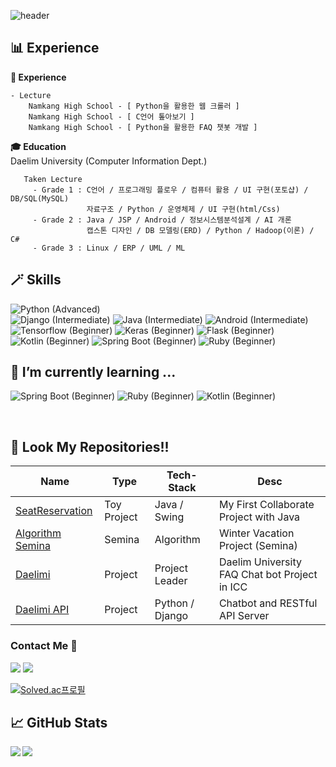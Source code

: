 ![header](https://capsule-render.vercel.app/api?type=waving&color=0:FFEBCD,100:7FFFD4&height=300&section=header&text=Hello%20World!&fontSize=90&animation=fadeIn&fontAlignY=38&desc=Hod0ri's%20GitHub%20Profile&descAlignY=51&descAlign=62)
## 📊 Experience
   **🔭 Experience**  
   ```
   - Lecture
       Namkang High School - [ Python을 활용한 웹 크롤러 ]
       Namkang High School - [ C언어 톺아보기 ]
       Namkang High School - [ Python을 활용한 FAQ 챗봇 개발 ]
   ```
   **🎓 Education**  
   Daelim University (Computer Information Dept.)
   ```
      Taken Lecture
        - Grade 1 : C언어 / 프로그래밍 플로우 / 컴퓨터 활용 / UI 구현(포토샵) / DB/SQL(MySQL)
                    자료구조 / Python / 운영체제 / UI 구현(html/Css)
        - Grade 2 : Java / JSP / Android / 정보시스템분석설계 / AI 개론
                    캡스톤 디자인 / DB 모델링(ERD) / Python / Hadoop(이론) / C#
        - Grade 3 : Linux / ERP / UML / ML
   ```
## 🪄 Skills
   ![Python (Advanced)](https://img.shields.io/badge/python-Advanced-gold?style=for-the-badge&logo=python)  
   ![Django (Intermediate)](https://img.shields.io/badge/Django-intermediate-silver?style=for-the-badge&logo=Django)
   ![Java (Intermediate)](https://img.shields.io/badge/Java-intermediate-silver?style=for-the-badge&logo=java)
   ![Android (Intermediate)](https://img.shields.io/badge/Android-intermediate-silver?style=for-the-badge&logo=Android)  
   ![Tensorflow (Beginner)](https://img.shields.io/badge/Tensorflow-Beginner-green?style=for-the-badge&logo=Tensorflow)
   ![Keras (Beginner)](https://img.shields.io/badge/Keras-Beginner-green?style=for-the-badge&logo=Keras)
   ![Flask (Beginner)](https://img.shields.io/badge/Flask-Beginner-green?style=for-the-badge&logo=Flask)
   ![Kotlin (Beginner)](https://img.shields.io/badge/Kotlin-Beginner-green?style=for-the-badge&logo=Kotlin)
   ![Spring Boot (Beginner)](https://img.shields.io/badge/SpringBoot-Beginner-green?style=for-the-badge&logo=SpringBoot)
   ![Ruby (Beginner)](https://img.shields.io/badge/Ruby-Beginner-green?style=for-the-badge&logo=Ruby)
   <br />
   
## 🌱 I’m currently learning ...
![Spring Boot (Beginner)](https://img.shields.io/badge/SpringBoot-Beginner-green?style=for-the-badge&logo=SpringBoot)
![Ruby (Beginner)](https://img.shields.io/badge/Ruby-Beginner-green?style=for-the-badge&logo=Ruby)
![Kotlin (Beginner)](https://img.shields.io/badge/Kotlin-Beginner-green?style=for-the-badge&logo=Kotlin)

   <br />
   
## 🙋 Look My Repositories!!
|Name|Type|Tech-Stack|Desc|
|---|---|---|---|
|[SeatReservation](https://github.com/Hod0ri/SeatReservation)|Toy Project|Java / Swing|My First Collaborate Project with Java|
|[Algorithm Semina](https://github.com/Hod0ri/Algorithm_Semina)|Semina|Algorithm|Winter Vacation Project (Semina)|
|[Daelimi](https://github.com/DaelimICC/Daelimi)|Project|Project Leader|Daelim University FAQ Chat bot Project in ICC|
|[Daelimi API](https://github.com/DaelimICC/Daelimi_API)|Project|Python / Django|Chatbot and RESTful API Server|

### Contact Me 👋
<img src="https://img.shields.io/badge/Discord-5865F2?style=flat-square&logo=Discord&logoColor=white"/></a>
<a href="https://open.kakao.com/o/srQJ5hEd"><img src="https://img.shields.io/badge/Kakao_Talk-FFCD00?style=flat-square&logo=KakaoTalk&logoColor=brown&link=https://open.kakao.com/o/srQJ5hEd"/></a>

[![Solved.ac프로필](http://mazassumnida.wtf/api/v2/generate_badge?boj=jhd0238)](https://solved.ac/jhd0238)  

## 📈 GitHub Stats
<img align="left" src="https://github-readme-stats.vercel.app/api?username=Hod0ri&&layout=compact&count_private=true&show_icons=true&hide_border=true&card_width=200&include_all_commits=true&bg_color=0D1117&title_color=AEF71D&text_color=AEF71D&icon_color=FFFFFF"/>  
<img align="left" src="https://github-readme-stats.vercel.app/api/top-langs/?username=Hod0ri&hide=javascript,html,css&layout=compact&hide_border=true&card_width=600&bg_color=0D1117&title_color=FFFFFF&text_color=FFFFFF&icon_color=FFFFFF"/>
